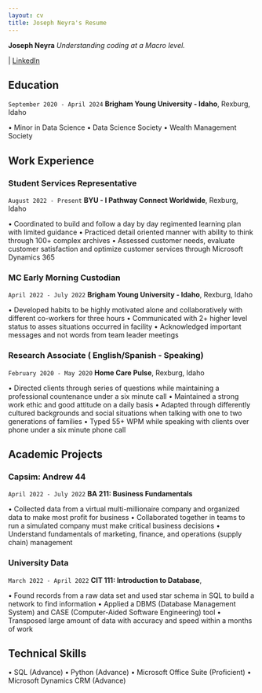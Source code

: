```yaml
---
layout: cv
title: Joseph Neyra's Resume
---
```

__Joseph Neyra__
_Understanding coding at a Macro level._

<div id="webaddress">
| <a href="https://www.linkedin.com/in/jneyra/">LinkedIn</a>
</div>


## Education

`September 2020 - April 2024`
__Brigham Young University - Idaho__, Rexburg, Idaho

• Minor in Data Science
• Data Science Society
• Wealth Management Society

## Work Experience

### Student Services Representative

`August 2022 - Present`
__BYU - I Pathway Connect Worldwide__, Rexburg, Idaho

• Coordinated to build and follow a day by day regimented learning plan with limited guidance
• Practiced detail oriented manner with ability to think through 100+ complex archives
• Assessed customer needs, evaluate customer satisfaction and optimize customer services through Microsoft Dynamics 365

### MC Early Morning Custodian

`April 2022 - July 2022`
__Brigham Young University - Idaho__, Rexburg, Idaho

• Developed habits to be highly motivated alone and collaboratively with different co-workers for three hours 
• Communicated with 2+ higher level status to asses situations occurred in facility
• Acknowledged important messages and not words from team leader meetings

### Research Associate ( English/Spanish - Speaking)
`February 2020 - May 2020`
__Home Care Pulse__, Rexburg, Idaho

• Directed clients through series of questions while maintaining a professional countenance under a six minute call
• Maintained a strong work ethic and good attitude on a daily basis
• Adapted through differently cultured backgrounds and social situations when talking with one to two generations of families • Typed 55+ WPM while speaking with clients over phone under a six minute phone call

## Academic Projects

### Capsim: Andrew 44
`April 2022 - July 2022`
__BA 211: Business Fundamentals__

• Collected data from a virtual multi-millionaire company and organized data to make most profit for business 
• Collaborated together in teams to run a simulated company must make critical business decisions
• Understand fundamentals of marketing, finance, and operations (supply chain) management

### University Data
`March 2022 - April 2022`
__CIT 111: Introduction to Database__, 

• Found records from a raw data set and used star schema in SQL to build a network to find information
• Applied a DBMS (Database Management System) and CASE (Computer-Aided Software Engineering) tool 
• Transposed large amount of data with accuracy and speed within a months of work


## Technical Skills
• SQL (Advance)
• Python (Advance)
• Microsoft Office Suite (Proficient)
• Microsoft Dynamics CRM (Advance)

<!-- ### Footer

Last updated: May 2013 -->


